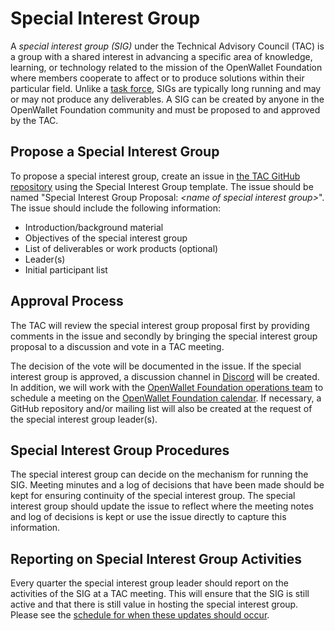 # Special Interest Group

A _special interest group (SIG)_ under the Technical Advisory Council (TAC) is a group with a shared interest in advancing a specific area of knowledge, learning, or technology related to the mission of the OpenWallet Foundation where members cooperate to affect or to produce solutions within their particular field. Unlike a [task force](./task-force-process.md), SIGs are typically long running and may or may not produce any deliverables. A SIG can be created by anyone in the OpenWallet Foundation community and must be proposed to and approved by the TAC.

## Propose a Special Interest Group
To propose a special interest group, create an issue in [the TAC GitHub repository](https://github.com/openwallet-foundation/tac/issues) using the Special Interest Group template. The issue should be named "Special Interest Group Proposal: _\<name of special interest group\>_". The issue should include the following information:

* Introduction/background material
* Objectives of the special interest group
* List of deliverables or work products (optional)
* Leader(s)
* Initial participant list

## Approval Process
The TAC will review the special interest group proposal first by providing comments in the issue and secondly by bringing the special interest group proposal to a discussion and vote in a TAC meeting.

The decision of the vote will be documented in the issue. If the special interest group is approved, a discussion channel in [Discord](https://discord.gg/openwalletfoundation) will be created. In addition, we will work with the [OpenWallet Foundation operations team](mailto:operations@openwallet.foundation?subject=New%20Special%20Interest%20Group) to schedule a meeting on the [OpenWallet Foundation calendar](https://calendar.google.com/calendar/u/0?cid=Y181MjdhMWRiNjIxZmU3MDczMzg0MjFhOWM0YzdlZjJmNjE2MGI5NzM4MzhjZmRiYjUwZjBkYjMyYWQwZmQyMGViQGdyb3VwLmNhbGVuZGFyLmdvb2dsZS5jb20). If necessary, a GitHub repository and/or mailing list will also be created at the request of the special interest group leader(s).

## Special Interest Group Procedures
The special interest group can decide on the mechanism for running the SIG. Meeting minutes and a log of decisions that have been made should be kept for ensuring continuity of the special interest group. The special interest group should update the issue to reflect where the meeting notes and log of decisions is kept or use the issue directly to capture this information.

## Reporting on Special Interest Group Activities
Every quarter the special interest group leader should report on the activities of the SIG at a TAC meeting. This will ensure that the SIG is still active and that there is still value in hosting the special interest group. Please see the [schedule for when these updates should occur](../SIGs/updates/2024/index.md).

